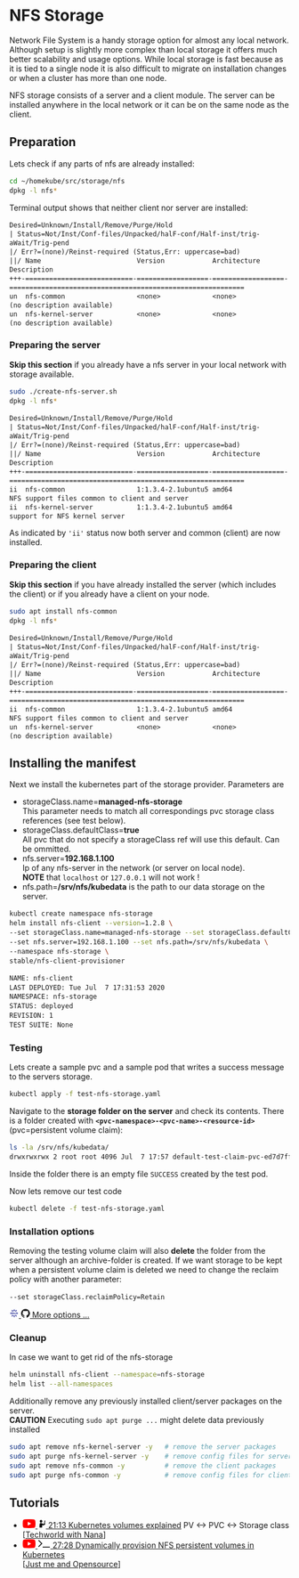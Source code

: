 # NFS Storage

Network File System is a handy storage option for almost any local network.
Although setup is slightly more complex than local storage it offers much better 
scalability and usage options. While local storage is fast because as it is tied 
to a single node it is also difficult to migrate on installation changes 
or when a cluster has more than one node. 

NFS storage consists of a server and a client module. The server can be installed anywhere
in the local network or it can be on the same node as the client.

## Preparation
Lets check if any parts of nfs are already installed:
```bash
cd ~/homekube/src/storage/nfs 
dpkg -l nfs*
```
Terminal output shows that neither client nor server are installed:
```text
Desired=Unknown/Install/Remove/Purge/Hold
| Status=Not/Inst/Conf-files/Unpacked/halF-conf/Half-inst/trig-aWait/Trig-pend
|/ Err?=(none)/Reinst-required (Status,Err: uppercase=bad)
||/ Name                        Version            Architecture       Description
+++-===========================-==================-==================-===========================================================
un  nfs-common                  <none>             <none>             (no description available)
un  nfs-kernel-server           <none>             <none>             (no description available)
```

### Preparing the server

**Skip this section** if you already have a nfs server in your local network with
storage available.

```bash
sudo ./create-nfs-server.sh
dpkg -l nfs*
```
```text
Desired=Unknown/Install/Remove/Purge/Hold
| Status=Not/Inst/Conf-files/Unpacked/halF-conf/Half-inst/trig-aWait/Trig-pend
|/ Err?=(none)/Reinst-required (Status,Err: uppercase=bad)
||/ Name                        Version            Architecture       Description
+++-===========================-==================-==================-===========================================================
ii  nfs-common                  1:1.3.4-2.1ubuntu5 amd64              NFS support files common to client and server
ii  nfs-kernel-server           1:1.3.4-2.1ubuntu5 amd64              support for NFS kernel server
```
As indicated by `'ii'` status now both server and common (client) are now installed.

### Preparing the client

**Skip this section** if you have already installed the server (which includes the client)
or if you already have a client on your node.

```bash
sudo apt install nfs-common
dpkg -l nfs*
```
```text
Desired=Unknown/Install/Remove/Purge/Hold
| Status=Not/Inst/Conf-files/Unpacked/halF-conf/Half-inst/trig-aWait/Trig-pend
|/ Err?=(none)/Reinst-required (Status,Err: uppercase=bad)
||/ Name                        Version            Architecture       Description
+++-===========================-==================-==================-===========================================================
ii  nfs-common                  1:1.3.4-2.1ubuntu5 amd64              NFS support files common to client and server
un  nfs-kernel-server           <none>             <none>             (no description available)
```

## Installing the manifest

Next we install the kubernetes part of the storage provider. Parameters are
- storageClass.name=**managed-nfs-storage**  
This parameter needs to match all correspondings pvc storage class references
(see test below).
- storageClass.defaultClass=**true**  
All pvc that do not specify a storageClass ref will use this default. Can be ommitted.
- nfs.server=**192.168.1.100**  
Ip of any nfs-server in the network (or server on local node).  
**NOTE** that `localhost` or `127.0.0.1` will not work !
- nfs.path=**/srv/nfs/kubedata** is the path to our data storage on the server.

```bash
kubectl create namespace nfs-storage
helm install nfs-client --version=1.2.8 \
--set storageClass.name=managed-nfs-storage --set storageClass.defaultClass=true \
--set nfs.server=192.168.1.100 --set nfs.path=/srv/nfs/kubedata \
--namespace nfs-storage \
stable/nfs-client-provisioner
```
```bash
NAME: nfs-client
LAST DEPLOYED: Tue Jul  7 17:31:53 2020
NAMESPACE: nfs-storage
STATUS: deployed
REVISION: 1
TEST SUITE: None
```

### Testing
Lets create a sample pvc and a sample pod that writes a success message 
to the servers storage.
```bash
kubectl apply -f test-nfs-storage.yaml
```

Navigate to the **storage folder on the server** and check its contents.
There is a folder created with **`<pvc-namespace>-<pvc-name>-<resource-id>`**
(pvc=persistent volume claim):

```bash
ls -la /srv/nfs/kubedata/
drwxrwxrwx 2 root root 4096 Jul  7 17:57 default-test-claim-pvc-ed7d7ff9-a3de-4fa3-a83e-624ebb664a9f
```
Inside the folder there is an empty file `SUCCESS` created by the test pod.

Now lets remove our test code
```bash
kubectl delete -f test-nfs-storage.yaml
```

### Installation options

Removing the testing volume claim will also **delete** the folder from
the server although an archive-folder is created. If we want storage to be kept when
a persistent volume claim is deleted we need to change the reclaim policy with another parameter:  

`--set storageClass.reclaimPolicy=Retain`  

[![](images/ico/color/helm_16.png) ![](images/ico/github_16.png) More options ...](https://github.com/helm/charts/tree/master/stable/nfs-client-provisioner#configuration) 

### Cleanup
In case we want to get rid of the nfs-storage

```bash
helm uninstall nfs-client --namespace=nfs-storage
helm list --all-namespaces
```

Additionally remove any previously installed client/server packages on the server.  
**CAUTION** Executing `sudo apt purge ...` might delete data previously installed  
```bash
sudo apt remove nfs-kernel-server -y   # remove the server packages
sudo apt purge nfs-kernel-server -y    # remove config files for server
sudo apt remove nfs-common -y          # remove the client packages
sudo apt purge nfs-common -y           # remove config files for client
```

## Tutorials

 - [![](images/ico/color/youtube_16.png) ![](images/ico/instructor_16.png) 21:13 Kubernetes volumes explained](https://www.youtube.com/watch?v=0swOh5C3OVM) 
 PV <-> PVC <-> Storage class  
 [[Techworld with Nana](https://www.youtube.com/channel/UCdngmbVKX1Tgre699-XLlUA)]   
 - [![](images/ico/color/youtube_16.png) ![](images/ico/terminal_16.png) 27:28 Dynamically provision NFS persistent volumes in Kubernetes](https://www.youtube.com/watch?v=AavnQzWDTEk)  
 [[Just me and Opensource](https://www.youtube.com/channel/UC6VkhPuCCwR_kG0GExjoozg)] 
